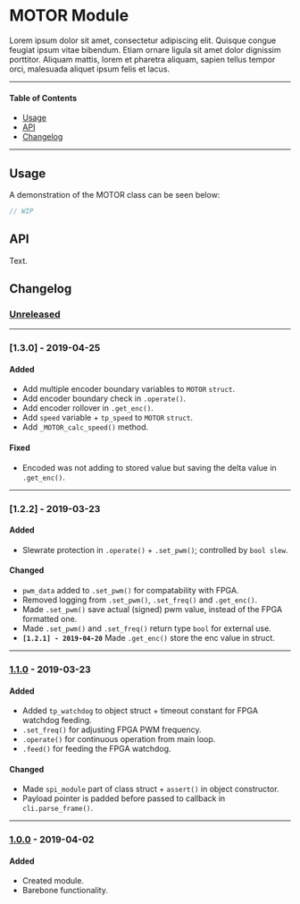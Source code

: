 # MOTOR Module
Lorem ipsum dolor sit amet, consectetur adipiscing elit. Quisque congue feugiat ipsum vitae bibendum. Etiam ornare ligula sit amet dolor dignissim porttitor. Aliquam mattis, lorem et pharetra aliquam, sapien tellus tempor orci, malesuada aliquet ipsum felis et lacus.

<!-- ----------------------------------------------------------------------------------------- -->

---

#### Table of Contents

- [Usage](#usage)
- [API](#api)
- [Changelog](#changelog)

---

<!-- ----------------------------------------------------------------------------------------- -->

## Usage
A demonstration of the MOTOR class can be seen below:

```cpp
// WIP
```

<!-- ----------------------------------------------------------------------------------------- -->

## API
Text.

<!-- ----------------------------------------------------------------------------------------- -->

## Changelog

### [Unreleased]

<!-- #### Known Issues -->

<!-- #### Todo
- Item. -->

---

<!-- ----------------------------------------------------------------------------------------- -->

### [1.3.0] - 2019-04-25

#### Added
- Add multiple encoder boundary variables to `MOTOR` `struct`.
- Add encoder boundary check in `.operate()`.
- Add encoder rollover in `.get_enc()`.
- Add `speed` variable + `tp_speed` to `MOTOR` `struct`.
- Add `_MOTOR_calc_speed()` method.

#### Fixed
- Encoded was not adding to stored value but saving the delta value in `.get_enc()`.

---

<!-- ----------------------------------------------------------------------------------------- -->

### [1.2.2] - 2019-03-23

#### Added
- Slewrate protection in `.operate()` + `.set_pwm()`; controlled by `bool slew`.

#### Changed
- `pwm_data` added to `.set_pwm()` for compatability with FPGA.
- Removed logging from `.set_pwm()`, `.set_freq()` and `.get_enc()`.
- Made `.set_pwm()` save actual (signed) pwm value, instead of the FPGA formatted one.
- Made `.set_pwm()` and `.set_freq()` return type `bool` for external use.
-  **`[1.2.1] - 2019-04-20`** Made `.get_enc()` store the enc value in struct.

---

<!-- ----------------------------------------------------------------------------------------- -->

### [1.1.0] - 2019-03-23

#### Added
- Added `tp_watchdog` to object struct + timeout constant for FPGA watchdog feeding.
- `.set_freq()` for adjusting FPGA PWM frequency.
- `.operate()` for continuous operation from main loop.
- `.feed()` for feeding the FPGA watchdog.

#### Changed
- Made `spi_module` part of class struct + `assert()` in object constructor.
- Payload pointer is padded before passed to callback in `cli.parse_frame()`.

---

<!-- ----------------------------------------------------------------------------------------- -->

### [1.0.0] - 2019-04-02

#### Added
- Created module.
- Barebone functionality.

<!-- ----------------------------------------------------------------------------------------- -->

[Unreleased]: #changelog
[1.2.0]: #changelog
[1.1.0]: #changelog
[1.0.0]: #changelog

